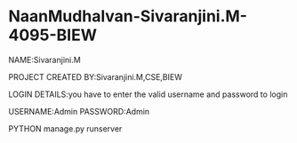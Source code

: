 # NaanMudhalvan-Sivaranjini.M-4095-BIEW

NAME:Sivaranjini.M

PROJECT CREATED BY:Sivaranjini.M,CSE,BIEW

LOGIN DETAILS:you have to enter the valid username
              and password to login

              
USERNAME:Admin
PASSWORD:Admin


PYTHON manage.py runserver

